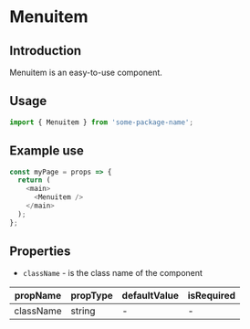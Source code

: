 # Menuitem

<!-- STORY -->

## Introduction

Menuitem is an easy-to-use component.

## Usage

```javascript
import { Menuitem } from 'some-package-name';
```

## Example use

```javascript
const myPage = props => {
  return (
    <main>
      <Menuitem />
    </main>
  );
};
```

## Properties

- `className` - is the class name of the component

| propName  | propType | defaultValue | isRequired |
| --------- | -------- | ------------ | ---------- |
| className | string   | -            | -          |
